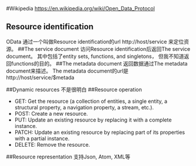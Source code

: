 #Wikipedia
https://en.wikipedia.org/wiki/Open_Data_Protocol

## Resource identification
OData 通过一个叫做Resource identification的url http://host/service 来定位资源。
##The service document
访问Resource identification后返回The service document。
其中包括了entity sets, functions, and singletons， 但我不知道返回functions的目的。
##The metadata document
返回数据通过The metadata document来描述。 The metadata document的url是http://host/service/$metada

##Dynamic resources 
不是很明白
##Resource operation
* GET: Get the resource (a collection of entities, a single entity, a structural property, a navigation property, a stream, etc.).
* POST: Create a new resource.
* PUT: Update an existing resource by replacing it with a complete instance.
* PATCH: Update an existing resource by replacing part of its properties with a partial instance.
* DELETE: Remove the resource.

##Resource representation
支持Json, Atom, XML等

